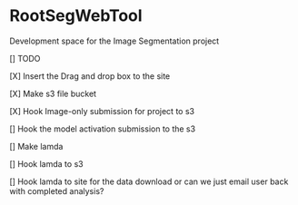 # RootSegWebTool
Development space for the Image Segmentation project 


[] TODO 

[X]  Insert the Drag and drop box to the site

[X]  Make s3 file bucket

[X]  Hook Image-only submission for project to s3

[]  Hook the model activation submission to the s3

[]  Make lamda 

[]  Hook lamda to s3

[]  Hook lamda to site for the data download or can we just email user back with completed analysis?



